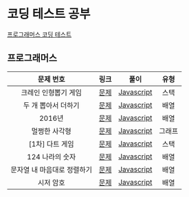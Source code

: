 # 코딩 테스트 공부

[프로그래머스 코딩 테스트](#프로그래머스)



## 프로그래머스

|          문제 번호          |                             링크                             |                     풀이                      |  유형  |
| :-------------------------: | :----------------------------------------------------------: | :-------------------------------------------: | :----: |
|    크레인 인형뽑기 게임     | [문제](https://programmers.co.kr/learn/courses/30/lessons/64061) | [Javascript](./Programmers/64061/solution.js) |  스택  |
|     두 개 뽑아서 더하기     | [문제](https://programmers.co.kr/learn/courses/30/lessons/68644) | [Javascript](./Programmers/68644/solution.js) |  배열  |
|           2016년            | [문제](https://programmers.co.kr/learn/courses/30/lessons/68644) | [Javascript](./Programmers/68644/solution.js) |  배열  |
|        멀쩡한 사각형        | [문제](https://programmers.co.kr/learn/courses/30/lessons/62048/) | [Javascript](./Programmers/62048/solution.js) | 그래프 |
|       [1차] 다트 게임       | [문제](https://programmers.co.kr/learn/courses/30/lessons/17682) | [Javascript](./Programmers/17682/solution.js) |  스택  |
|       124 나라의 숫자       | [문제](https://programmers.co.kr/learn/courses/30/lessons/12899) | [Javascript](./Programmers/12899/solution.js) |  배열  |
| 문자열 내 마음대로 정렬하기 | [문제](https://programmers.co.kr/learn/courses/30/lessons/12915) | [Javascript](./Programmers/12915/solution.js) |  배열  |
|          시저 암호          | [문제](https://programmers.co.kr/learn/courses/30/lessons/12926) | [Javascript](./Programmers/12926/solution.js) |  배열  |

